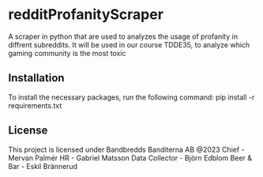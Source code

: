 # redditProfanityScraper

A scraper in python that are used to analyzes the usage of profanity in diffrent subreddits. It will be used in our course TDDE35, to analyze which gaming community is the most toxic

## Installation

To install the necessary packages, run the following command:
pip install -r requirements.txt

## License

This project is licensed under Bandbredds Banditerna AB @2023
Chief           -     Mervan Palmér
HR              -     Gabriel Matsson
Data Collector  -     Björn Edblom
Beer & Bar      -     Eskil Brännerud
